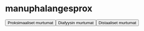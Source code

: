 # manuphalangesprox

<button id="manuphalangesprox_proksimaalinen">Proksimaaliset murtumat</button><button id="manuphalangesprox_diafyysi">Diafyysin murtumat</button><button id="manuphalangesprox_distaalinen">Distaaliset murtumat</button>

